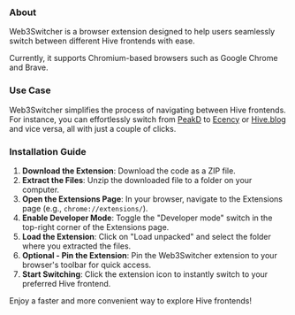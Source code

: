 ### About

Web3Switcher is a browser extension designed to help users seamlessly switch between different Hive frontends with ease.

Currently, it supports Chromium-based browsers such as Google Chrome and Brave.

### Use Case

Web3Switcher simplifies the process of navigating between Hive frontends. For instance, you can effortlessly switch from [PeakD](https://peakd.com/hive-139531/@eddiespino/jvutsqax) to [Ecency](https://ecency.com/hive-139531/@eddiespino/jvutsqax) or [Hive.blog](https://hive.blog/hive-139531/@eddiespino/jvutsqax) and vice versa, all with just a couple of clicks.

### Installation Guide

1. **Download the Extension**: Download the code as a ZIP file.
2. **Extract the Files**: Unzip the downloaded file to a folder on your computer.
3. **Open the Extensions Page**: In your browser, navigate to the Extensions page (e.g., `chrome://extensions/`).
4. **Enable Developer Mode**: Toggle the "Developer mode" switch in the top-right corner of the Extensions page.
5. **Load the Extension**: Click on "Load unpacked" and select the folder where you extracted the files.
6. **Optional - Pin the Extension**: Pin the Web3Switcher extension to your browser's toolbar for quick access.
7. **Start Switching**: Click the extension icon to instantly switch to your preferred Hive frontend.

Enjoy a faster and more convenient way to explore Hive frontends!